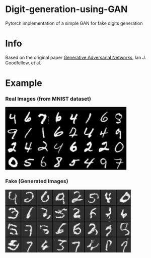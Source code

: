 # Digit-generation-using-GAN
Pytorch implementation of a simple GAN for fake digits generation

# Info

Based on the original paper  <a href="https://arxiv.org/abs/1406.2661">Generative Adversarial Networks</a>, Ian J. Goodfellow, et al.

# Example

### Real Images (from MNIST dataset)
<img src="https://github.com/Vaibhavck/Digit-generation-using-GAN/blob/master/sample%20result/gan_mnist_real.png" height="200">


### Fake (Generated Images)
<img src="https://github.com/Vaibhavck/Digit-generation-using-GAN/blob/master/sample%20result/gan_mnist_fake.png" height="200">
